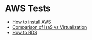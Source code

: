 # AWS Tests

- [How to install AWS](./zperk.t0/readme.md)
- [Comparison of IaaS vs Virtualization](./zperk.t1/readme.md)
- [How to RDS](./zperk.t2/readme.md)
